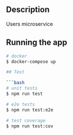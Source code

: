 ## Description

Users microservice

## Running the app

```bash
# docker
$ docker-compose up

## Test

```bash
# unit tests
$ npm run test

# e2e tests
$ npm run test:e2e

# test coverage
$ npm run test:cov
```
